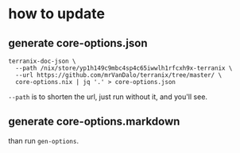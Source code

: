 # how to update

## generate core-options.json
```
terranix-doc-json \
  --path /nix/store/yp1h149c9mbc4sp4c65iwwlh1rfcxh9x-terranix \
  --url https://github.com/mrVanDalo/terranix/tree/master/ \
  core-options.nix | jq '.' > core-options.json
```

`--path` is to shorten the url, just run without it, and you'll see.

## generate core-options.markdown

than run `gen-options`.
